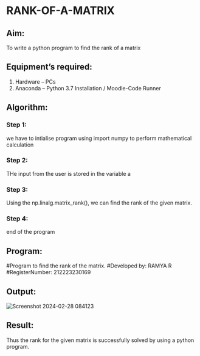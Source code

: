 # RANK-OF-A-MATRIX
## Aim:
To write a python program to find the rank of a matrix
## Equipment’s required:
1. 	Hardware – PCs
2. 	Anaconda – Python 3.7 Installation / Moodle-Code Runner
## Algorithm:
### Step 1: 
we have to intialise program using import numpy to perform mathematical calculation
### Step 2: 
THe input from the user is stored in the variable a
### Step 3: 
Using the np.linalg.matrix_rank(), we can find the rank of the given matrix.
### Step 4:
end of the program
## Program:
#Program to find the rank of the matrix.
#Developed by: RAMYA R
#RegisterNumber: 212223230169
## Output:
![Screenshot 2024-02-28 084123](https://github.com/ramya23000505/RANK-OF-A-MATRIX/assets/149370791/bbe69ac0-7f0d-43d1-85c4-6179dafe47a2)

## Result:
Thus the rank for the given matrix is successfully solved by  using a python program.

